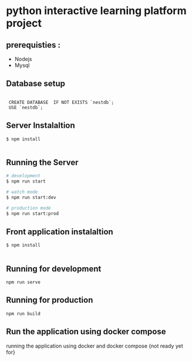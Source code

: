# python interactive learning platform project

## prerequisties : 
<ul>
<li>Nodejs</li>
<li>Mysql</li>
</ul>

## Database setup
<code>
 CREATE DATABASE  IF NOT EXISTS `nestdb`;
 USE `nestdb`; 
</code>

## Server Instalaltion 

```bash
$ npm install
```
``` server is running on 3000
```
## Running the Server

```bash
# development
$ npm run start

# watch mode
$ npm run start:dev

# production mode
$ npm run start:prod
```



## Front application instalaltion 

```bash
$ npm install
```
``` front app is running on 8181
```
## Running for development
```
npm run serve
```

## Running for production
```
npm run build
```
## Run the application using docker compose
running the application using docker and docker compose 
{not ready yet for}
